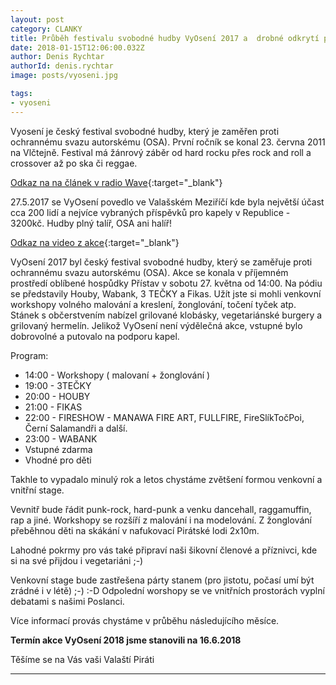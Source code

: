 ```yaml
---
layout: post
category: CLANKY
title: Průběh festivalu svobodné hudby VyOsení 2017 a  drobné odkrytí plánů na VyOsení 2018
date: 2018-01-15T12:06:00.032Z
author: Denis Rychtar
authorId: denis.rychtar
image: posts/vyoseni.jpg

tags: 
- vyoseni
---
```

Vyosení je český festival svobodné hudby, který je zaměřen proti ochrannému svazu autorskému (OSA). První ročník se konal 23. června 2011 na Vlčtejně. Festival má žánrový záběr od hard rocku přes rock and roll a crossover až po ska či reggae.

[Odkaz na na článek v radio Wave](https://wave.rozhlas.cz/osa-nechape-ze-nekdo-muze-delat-koncerty-jen-pro-radost-diskuze-o-autorstvi-5967458){:target="_blank"}

27.5.2017 se VyOsení povedlo ve Valašském Meziříčí kde byla největší účast cca 200 lidí a nejvíce vybraných příspěvků pro kapely v Republice - 3200kč.
Hudby plný talíř, OSA ani halíř! 

[Odkaz na video z akce](https://www.facebook.com/JokerTekk/videos/1791487807532633/?hc_ref=ARReX3iKokw83XuLNO94A_XSLBKNd3_85_V0HPl91q73pXo1ZNLuINNar2ZbpUNFO2Q){:target="_blank"}

VyOsení 2017 byl český festival svobodné hudby, který se zaměřuje proti ochrannému svazu autorskému (OSA). 
Akce se konala v příjemném prostředí oblíbené hospůdky Přístav v sobotu 27. května od 14:00.
Na pódiu se představily Houby, Wabank, 3 TEČKY a Fikas.
Užít jste si mohli venkovní workshopy volného malování a kreslení, žonglování, točení tyček atp.
Stánek s občerstvením nabízel grilované klobásky, vegetariánské burgery a grilovaný hermelín.
Jelikož VyOsení není výdělečná akce, vstupné bylo dobrovolné a putovalo na podporu kapel.

Program:
* 14:00 - Workshopy ( malovaní + žonglování )
* 19:00 - 3TEČKY
* 20:00 - HOUBY
* 21:00 - FIKAS
* 22:00 - FIRESHOW - MANAWA FIRE ART, FULLFIRE, FireSlíkTočPoi, Černí Salamandři a další.
* 23:00 - WABANK 
*    Vstupné zdarma
*    Vhodné pro děti

Takhle to vypadalo minulý rok a letos chystáme zvětšení formou venkovní a vnitřní stage. 

Vevnitř bude řádit punk-rock, hard-punk a venku dancehall, raggamuffin, rap a jiné. 
Workshopy se rozšíří z malování i na modelování. 
Z žonglování přeběhnou děti na skákání v nafukovací Pirátské lodi 2x10m. 

Lahodné pokrmy pro vás také připraví naši šikovní členové a příznivci, kde si na své přijdou i vegetariáni ;-) 

Venkovní stage bude zastřešena párty stanem (pro jistotu, počasí umí být zrádné i v létě) ;-) :-D
Odpolední worshopy se ve vnitřních prostorách vyplní debatami s našimi Poslanci.

Více informací provás chystáme v průběhu následujícího měsíce. 

**Termín akce VyOsení 2018 jsme stanovili na 16.6.2018**

Těšíme se na Vás vaši Valaští Piráti 
- - -

